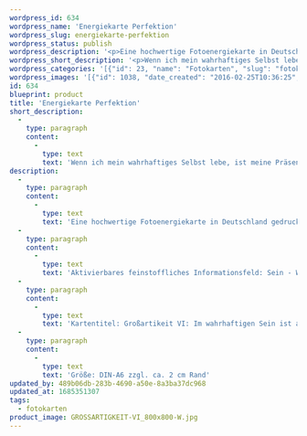```yaml
---
wordpress_id: 634
wordpress_name: 'Energiekarte Perfektion'
wordpress_slug: energiekarte-perfektion
wordpress_status: publish
wordpress_description: '<p>Eine hochwertige Fotoenergiekarte in Deutschland gedruckt und in Handarbeit laminiert.  Sie ist in Postkartengröße (DIN-A6) gut zu transportieren und kann auch auf den Körper aufgelegt werden.</p><p>Aktivierbares feinstoffliches Informationsfeld: Sein - Wahrhaftigkeit - Präsenz - Heilheit: Wahrhaftiges Sein - ein Zustand der Freiheit von verfälschenden, limitierenden Konstrukten. Wenn ich diesen Zustand erlange, bin ich in meinem Ausdruck (meiner Präsenz) in absoluter Stimmigkeit zu der Situation, in der ich bin und zu mir selbst. Dies ist hier als ''perfekter'' Zustand bezeichnet.</p><p>Kartentitel: Großartikeit VI: Im wahrhaftigen Sein ist alles "perfekt". Reihe: Großartigkeit</p><p>Größe: DIN-A6 zzgl. ca. 2 cm Rand<br />Andere Formate sind individuell für Sie innerhalb weniger Tage herstellbar. Bitte kontaktieren Sie uns hierfür unter <a href="mailto:info@elvedenverlag.de">info@elvedenverlag.de</a>.</p><p><a href="https://my.feenbaum.de/anwendung-energiebilder-foto-laminiert/">Anwendungshinweise</a>      <a href="https://my.feenbaum.de/produktinformationen-fotokarten/">Produktinformationen</a></p>'
wordpress_short_description: '<p>Wenn ich mein wahrhaftiges Selbst lebe, ist meine Präsenz &#8222;perfekt&#8220;</p>'
wordpress_categories: '[{"id": 23, "name": "Fotokarten", "slug": "fotokarten"}]'
wordpress_images: '[{"id": 1038, "date_created": "2016-02-25T10:36:25", "date_created_gmt": "2016-02-25T08:36:25", "date_modified": "2016-02-25T10:36:25", "date_modified_gmt": "2016-02-25T08:36:25", "src": "https://my.feenbaum.de/wp-content/uploads/2016/02/GROSSARTIGKEIT-VI_800x800-W.jpg", "name": "GROSSARTIGKEIT-VI_800x800-W", "alt": ""}]'
id: 634
blueprint: product
title: 'Energiekarte Perfektion'
short_description:
  -
    type: paragraph
    content:
      -
        type: text
        text: 'Wenn ich mein wahrhaftiges Selbst lebe, ist meine Präsenz ''perfekt'''
description:
  -
    type: paragraph
    content:
      -
        type: text
        text: 'Eine hochwertige Fotoenergiekarte in Deutschland gedruckt und in Handarbeit laminiert.  Sie ist in Postkartengröße (DIN-A6) gut zu transportieren und kann auch auf den Körper aufgelegt werden.'
  -
    type: paragraph
    content:
      -
        type: text
        text: 'Aktivierbares feinstoffliches Informationsfeld: Sein - Wahrhaftigkeit - Präsenz - Heilheit: Wahrhaftiges Sein - ein Zustand der Freiheit von verfälschenden, limitierenden Konstrukten. Wenn ich diesen Zustand erlange, bin ich in meinem Ausdruck (meiner Präsenz) in absoluter Stimmigkeit zu der Situation, in der ich bin und zu mir selbst. Dies ist hier als ''perfekter'' Zustand bezeichnet.'
  -
    type: paragraph
    content:
      -
        type: text
        text: 'Kartentitel: Großartikeit VI: Im wahrhaftigen Sein ist alles "perfekt". Reihe: Großartigkeit'
  -
    type: paragraph
    content:
      -
        type: text
        text: 'Größe: DIN-A6 zzgl. ca. 2 cm Rand'
updated_by: 489b06db-283b-4690-a50e-8a3ba37dc968
updated_at: 1685351307
tags:
  - fotokarten
product_image: GROSSARTIGKEIT-VI_800x800-W.jpg
---
```

